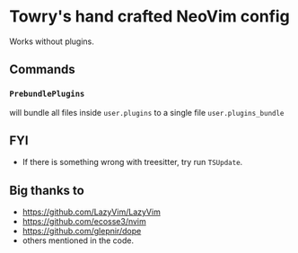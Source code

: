 # Towry's hand crafted NeoVim config

Works without plugins.

## Commands

### `PrebundlePlugins`

will bundle all files inside `user.plugins` to a single file `user.plugins_bundle`

## FYI

- If there is something wrong with treesitter, try run `TSUpdate`.

## Big thanks to

- https://github.com/LazyVim/LazyVim
- https://github.com/ecosse3/nvim
- https://github.com/glepnir/dope
- others mentioned in the code.
